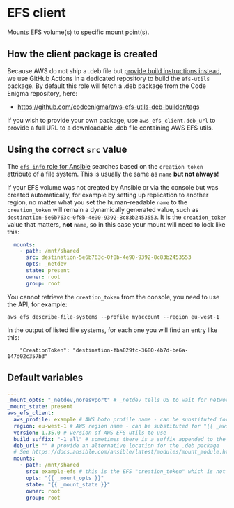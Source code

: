 # EFS client
Mounts EFS volume(s) to specific mount point(s).

## How the client package is created
Because AWS do not ship a .deb file but [provide build instructions instead](https://docs.aws.amazon.com/efs/latest/ug/installing-amazon-efs-utils.html), we use GitHub Actions in a dedicated repository to build the `efs-utils` package. By default this role will fetch a .deb package from the Code Enigma repository, here:
* https://github.com/codeenigma/aws-efs-utils-deb-builder/tags

If you wish to provide your own package, use `aws_efs_client.deb_url` to provide a full URL to a downloadable .deb file containing AWS EFS utils.

## Using the correct `src` value
The [`efs_info` role for Ansible](https://docs.ansible.com/ansible/latest/collections/community/aws/efs_info_module.html) searches based on the `creation_token` attribute of a file system. This is usually the same as `name` **but not always!**

If your EFS volume was not created by Ansible or via the console but was created automatically, for example by setting up replication to another region, no matter what you set the human-readable `name` to the `creation_token` will remain a dynamically generated value, such as `destination-5e6b763c-0f8b-4e90-9392-8c83b2453553`. It is the `creation_token` value that matters, **not** `name`, so in this case your mount will need to look like this:

```yaml
  mounts:
    - path: /mnt/shared
      src: destination-5e6b763c-0f8b-4e90-9392-8c83b2453553
      opts: _netdev
      state: present
      owner: root
      group: root
```

You cannot retrieve the `creation_token` from the console, you need to use the API, for example:

```
aws efs describe-file-systems --profile myaccount --region eu-west-1
```

In the output of listed file systems, for each one you will find an entry like this:

```
    "CreationToken": "destination-fba829fc-3680-4b7d-be6a-147d02c357b3"
```

<!--TOC-->
<!--ENDTOC-->

<!--ROLEVARS-->
## Default variables
```yaml
---
_mount_opts: "_netdev,noresvport" # _netdev tells OS to wait for network before attempting to mount
_mount_state: present
aws_efs_client:
  aws_profile: example # AWS boto profile name - can be substituted for "{{ _aws_profile }}" if set
  region: eu-west-1 # AWS region name - can be substituted for "{{ _aws_region }}" if set
  version: 1.35.0 # version of AWS EFS utils to use
  build_suffix: "-1_all" # sometimes there is a suffix appended to the package name, e.g. `amazon-efs-utils-1.35.0-1_all.deb`
  deb_url: "" # provide an alternative location for the .deb package
  # See https://docs.ansible.com/ansible/latest/modules/mount_module.html
  mounts:
    - path: /mnt/shared
      src: example-efs # this is the EFS "creation_token" which is not always "name" - read the role docs carefully!
      opts: "{{ _mount_opts }}"
      state: "{{ _mount_state }}"
      owner: root
      group: root

```

<!--ENDROLEVARS-->
